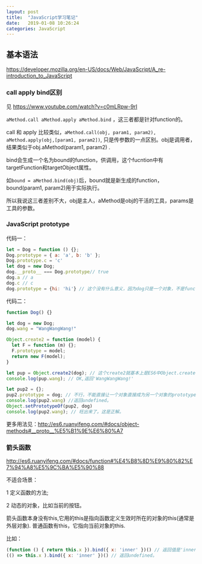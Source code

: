 ```yaml
---
layout: post
title:  "JavaScript学习笔记"
date:   2019-01-08 10:26:24
categories: JavaScript
---
```

## 基本语法
https://developer.mozilla.org/en-US/docs/Web/JavaScript/A_re-introduction_to_JavaScript

### call apply bind区别
见 https://www.youtube.com/watch?v=c0mLRpw-9rI

`aMethod.call aMethod.apply aMethod.bind` ，这三者都是针对function的。

call 和 apply 比较类似，`aMethod.call(obj, param1, param2), aMethod.apply(obj,[param1, param2])`, 只是传参数的一点区别。obj是调用者，结果类似于obj.aMethod(param1, param2) .

bind会生成一个名为bound的function，供调用，这个fucntion中有targetFunction和targetObject属性。

如`bound = aMethod.bind(obj)`后，bound就是新生成的function，bound(param1, param2)用于实际执行。

所以我说这三者差别不大，obj是主人，aMethod是obj的干活的工具，params是工具的参数。

### JavaScript prototype
代码一：
```javascript
let = Dog = function () {};
Dog.prototype = { a: 'a', b: 'b' };
Dog.prototype.c = 'c'
let dog = new Dog;
dog.__proto__ === Dog.prototype// true
dog.a // a
dog.c // c
dog.prototype = {hi: 'hi'} // 这个没有什么意义，因为dog只是一个对象，不是function(或者说类)
```

代码二：
```javascript
function Dog() {}

let dog = new Dog;
dog.wang = "WangWangWang!"

Object.create2 = function (model) {
  let F = function (m) {};
  F.prototype = model;
  return new F(model);
}

let pup = Object.create2(dog); // 这个create2就基本上是ES6中Object.create(dog) 的实现了。
console.log(pup.wang); // OK,返回'WangWangWang!'

let pup2 = {};
pup2.prototype = dog; // 不行，不能直接让一个对象直接成为另一个对象的prototype。必须是function的prototype，function可以理解为类，其用于继承的属性在prototype中。或者用pup2.__proto__ = dog. 或者Object.setPrototypeOf(pup2, dog)
console.log(pup2.wang) //返回undefined。
Object.setPrototypeOf(pup2, dog)
console.log(pup2.wang); // 旺出来了。这是正解。 
```
更多用法见：http://es6.ruanyifeng.com/#docs/object-methods#__proto__%E5%B1%9E%E6%80%A7

### 箭头函数
http://es6.ruanyifeng.com/#docs/function#%E4%B8%8D%E9%80%82%E7%94%A8%E5%9C%BA%E5%90%88

不适合场景：

1 定义函数的方法;  

2 动态的对象，比如当前的按钮。

箭头函数本身没有this,它用的this是指向函数定义生效时所在的对象的this(通常是外层对象). 普通函数有this，它指向当前对象的this.

比如： 
```javascript
(function () { return this.x }).bind({ x: 'inner' })() // 返回值是'inner'，但
(() => this.x ).bind({ x: 'inner' })() // 返回undefined。
```



